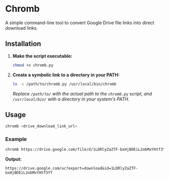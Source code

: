 # Chromb

A simple command-line tool to convert Google Drive file links into direct download links.

## Installation

1.  **Make the script executable:**

    ```bash
    chmod +x chromb.py
    ```

2.  **Create a symbolic link to a directory in your PATH:**

    ```bash
    ln -s /path/to/chromb.py /usr/local/bin/chromb
    ```

    *Replace `/path/to/` with the actual path to the `chromb.py` script, and `/usr/local/bin/` with a directory in your system's PATH.*

## Usage

```bash
chromb <drive_download_link_url>
```

### Example

```bash
chromb https://drive.google.com/file/d/1LDRlyZaZTF-bxHjBDEiL2obMxYHtf3YT/view?usp=sharing
```

**Output:**

```
https://drive.google.com/uc?export=download&id=1LDRlyZaZTF-bxHjBDEiL2obMxYHtf3YT
```
